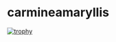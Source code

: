 # carmineamaryllis

[![trophy](https://github-profile-trophy.vercel.app/?username=carmineamaryllis&theme=monokai)](https://github.com/ryo-ma/github-profile-trophy)






